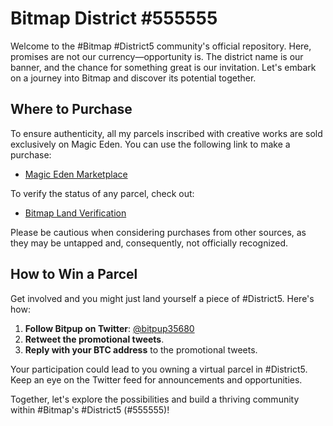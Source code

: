 # Bitmap District #555555

Welcome to the #Bitmap #District5 community's official repository. Here, promises are not our currency—opportunity is. The district name is our banner, and the chance for something great is our invitation. Let's embark on a journey into Bitmap and discover its potential together.

## Where to Purchase

To ensure authenticity, all my parcels inscribed with creative works are sold exclusively on Magic Eden. You can use the following link to make a purchase:

- [Magic Eden Marketplace](https://magiceden.io/ordinals/wallet?walletAddress=bc1q92gfgnatumqn0ly5dsd3ufzehxk7s486d5fx5m)

To verify the status of any parcel, check out:

- [Bitmap Land Verification](https://bitmap.land/?block=555555)

Please be cautious when considering purchases from other sources, as they may be untapped and, consequently, not officially recognized.

## How to Win a Parcel

Get involved and you might just land yourself a piece of #District5. Here's how:

1. **Follow Bitpup on Twitter**: [@bitpup35680](https://twitter.com/bitpup35680)
2. **Retweet the promotional tweets**.
3. **Reply with your BTC address** to the promotional tweets.

Your participation could lead to you owning a virtual parcel in #District5. Keep an eye on the Twitter feed for announcements and opportunities.

Together, let's explore the possibilities and build a thriving community within #Bitmap's #District5 (#555555)!
